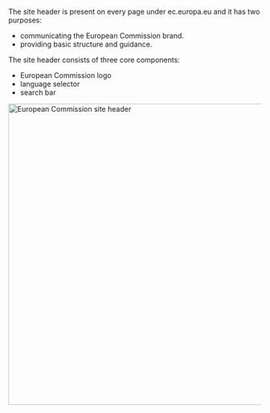 The site header is present on every page under ec.europa.eu and it has two purposes:

- communicating the European Commission brand.
- providing basic structure and guidance.

The site header consists of three core components:

- European Commission logo
- language selector
- search bar

<img src="http://inno-ecl.s3.amazonaws.com/media/images/EC/SiteHeader/SiteHeader01.png" alt="European Commission site header" width="600">

